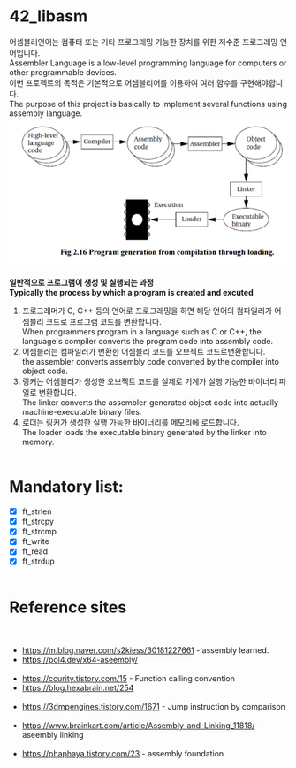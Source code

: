 # 42_libasm<br>
어셈블러언어는 컴퓨터 또는 기타 프로그래밍 가능한 장치를 위한 저수준 프로그래밍 언어입니다.<br>
Assembler Language is a low-level programming language for computers or other programmable devices.<br>
이번 프로젝트의 목적은 기본적으로 어셈블리어를 이용하여 여러 함수를 구현해야합니다.<br>
The purpose of this project is basically to implement several functions using assembly language.<br>
<img src = "assembly.jpg" width="600"><br><br>
**일반적으로 프로그램이 생성 및 실행되는 과정**<br>
**Typically the process by which a program is created and excuted**<br>
1. 프로그래머가 C, C++ 등의 언어로 프로그래밍을 하면 해당 언어의 컴파일러가 어셈블리 코드로 프로그램 코드를 변환합니다.<br>
When programmers program in a language such as C or C++, the language's compiler converts the program code into assembly code.<br>
2. 어셈블러는 컴파일러가 변환한 어셈블리 코드를 오브젝트 코드로변환합니다.<br>
the assembler converts assembly code converted by the compiler into object code.<br>
3. 링커는 어셈블러가 생성한 오브젝트 코드를 실제로 기계가 실행 가능한 바이너리 파일로 변환합니다.<br>
The linker converts the assembler-generated object code into actually machine-executable binary files.<br>
4. 로더는 링커가 생성한 실행 가능한 바이너리를 메모리에 로드합니다.<br>
The loader loads the executable binary generated by the linker into memory.<br><br>
# Mandatory list:<br>
- [x] ft_strlen<br>
- [x] ft_strcpy<br>
- [x] ft_strcmp<br>
- [x] ft_write<br>
- [x] ft_read<br>
- [x] ft_strdup<br><br>
# Reference sites<br><br>
- <https://m.blog.naver.com/s2kiess/30181227661> - assembly learned.<br>
- <https://pol4.dev/x64-aseembly/><br><br>
- <https://ccurity.tistory.com/15> - Function calling convention<br>
- <https://blog.hexabrain.net/254><br><br>
- <https://3dmpengines.tistory.com/1671> - Jump instruction by comparison<br><br>
- <https://www.brainkart.com/article/Assembly-and-Linking_11818/> -aseembly linking<br><br>
- <https://phaphaya.tistory.com/23> - assembly foundation<br><br>
